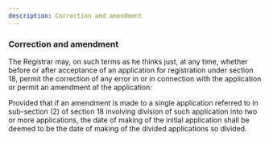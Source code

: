 ```yaml
---
description: Correction and amendment
---
```


### Correction and amendment

The Registrar may, on such terms as he thinks just, at any time, whether before or after acceptance of an application for registration under section 18, permit the correction of any error in or in connection with the application or permit an amendment of the application: </p> Provided that if an amendment is made to a single application referred to in sub-section (2) of section 18 involving division of such application into two or more applications, the date of making of the initial application shall be deemed to be the date of making of the divided applications so divided.
